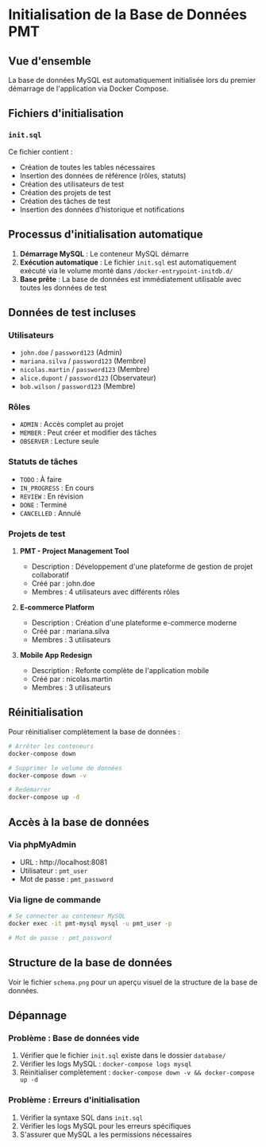 # Initialisation de la Base de Données PMT

## Vue d'ensemble

La base de données MySQL est automatiquement initialisée lors du premier démarrage de l'application via Docker Compose.

## Fichiers d'initialisation

### `init.sql`
Ce fichier contient :
- Création de toutes les tables nécessaires
- Insertion des données de référence (rôles, statuts)
- Création des utilisateurs de test
- Création des projets de test
- Création des tâches de test
- Insertion des données d'historique et notifications

## Processus d'initialisation automatique

1. **Démarrage MySQL** : Le conteneur MySQL démarre
2. **Exécution automatique** : Le fichier `init.sql` est automatiquement exécuté via le volume monté dans `/docker-entrypoint-initdb.d/`
3. **Base prête** : La base de données est immédiatement utilisable avec toutes les données de test

## Données de test incluses

### Utilisateurs
- `john.doe` / `password123` (Admin)
- `mariana.silva` / `password123` (Membre)
- `nicolas.martin` / `password123` (Membre)
- `alice.dupont` / `password123` (Observateur)
- `bob.wilson` / `password123` (Membre)

### Rôles
- `ADMIN` : Accès complet au projet
- `MEMBER` : Peut créer et modifier des tâches
- `OBSERVER` : Lecture seule

### Statuts de tâches
- `TODO` : À faire
- `IN_PROGRESS` : En cours
- `REVIEW` : En révision
- `DONE` : Terminé
- `CANCELLED` : Annulé

### Projets de test
1. **PMT - Project Management Tool**
   - Description : Développement d'une plateforme de gestion de projet collaboratif
   - Créé par : john.doe
   - Membres : 4 utilisateurs avec différents rôles

2. **E-commerce Platform**
   - Description : Création d'une plateforme e-commerce moderne
   - Créé par : mariana.silva
   - Membres : 3 utilisateurs

3. **Mobile App Redesign**
   - Description : Refonte complète de l'application mobile
   - Créé par : nicolas.martin
   - Membres : 3 utilisateurs

## Réinitialisation

Pour réinitialiser complètement la base de données :

```bash
# Arrêter les conteneurs
docker-compose down

# Supprimer le volume de données
docker-compose down -v

# Redémarrer
docker-compose up -d
```

## Accès à la base de données

### Via phpMyAdmin
- URL : http://localhost:8081
- Utilisateur : `pmt_user`
- Mot de passe : `pmt_password`

### Via ligne de commande
```bash
# Se connecter au conteneur MySQL
docker exec -it pmt-mysql mysql -u pmt_user -p

# Mot de passe : pmt_password
```

## Structure de la base de données

Voir le fichier `schema.png` pour un aperçu visuel de la structure de la base de données.

## Dépannage

### Problème : Base de données vide
1. Vérifier que le fichier `init.sql` existe dans le dossier `database/`
2. Vérifier les logs MySQL : `docker-compose logs mysql`
3. Réinitialiser complètement : `docker-compose down -v && docker-compose up -d`

### Problème : Erreurs d'initialisation
1. Vérifier la syntaxe SQL dans `init.sql`
2. Vérifier les logs MySQL pour les erreurs spécifiques
3. S'assurer que MySQL a les permissions nécessaires 